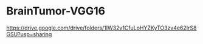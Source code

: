 # BrainTumor-VGG16

https://drive.google.com/drive/folders/1IW32v1CfuLoHYZKyTO3zv4e62IrS8GSU?usp=sharing

